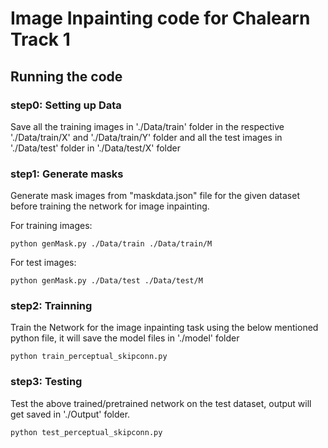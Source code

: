 # Image Inpainting code for Chalearn Track 1

## Running the code

### step0: Setting up Data
Save all the training images in './Data/train' folder in the respective './Data/train/X' and './Data/train/Y' folder and all the test images in './Data/test' folder in './Data/test/X' folder

### step1: Generate masks
Generate mask images from "maskdata.json" file for the given dataset before training the network for image inpainting.

For training images:
```
python genMask.py ./Data/train ./Data/train/M
```

For test images:
```
python genMask.py ./Data/test ./Data/test/M
```

### step2: Trainning 
Train the Network for the image inpainting task using the below mentioned python file, it will save the model files in './model' folder

```
python train_perceptual_skipconn.py 
```

### step3: Testing 
Test the above trained/pretrained network on the test dataset, output will get saved in './Output' folder.

```
python test_perceptual_skipconn.py
```